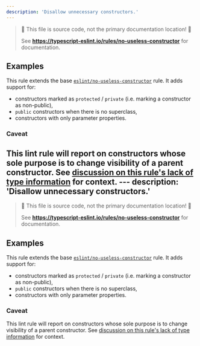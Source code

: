 ```yaml
---
description: 'Disallow unnecessary constructors.'
---
```


> 🛑 This file is source code, not the primary documentation location! 🛑
>
> See **https://typescript-eslint.io/rules/no-useless-constructor** for documentation.

## Examples

This rule extends the base [`eslint/no-useless-constructor`](https://eslint.org/docs/rules/no-useless-constructor) rule.
It adds support for:

- constructors marked as `protected` / `private` (i.e. marking a constructor as non-public),
- `public` constructors when there is no superclass,
- constructors with only parameter properties.

### Caveat

This lint rule will report on constructors whose sole purpose is to change visibility of a parent constructor.
See [discussion on this rule's lack of type information](https://github.com/typescript-eslint/typescript-eslint/issues/3820#issuecomment-917821240) for context.
                                                                                                                                                                                                                                                                                                                                                                                                                                                                                                                                                                                                                                                                                                                                                                                                                                                                                                                                                                                                                                                                                                                                                                                                                                                                                                                                                                       ---
description: 'Disallow unnecessary constructors.'
---

> 🛑 This file is source code, not the primary documentation location! 🛑
>
> See **https://typescript-eslint.io/rules/no-useless-constructor** for documentation.

## Examples

This rule extends the base [`eslint/no-useless-constructor`](https://eslint.org/docs/rules/no-useless-constructor) rule.
It adds support for:

- constructors marked as `protected` / `private` (i.e. marking a constructor as non-public),
- `public` constructors when there is no superclass,
- constructors with only parameter properties.

### Caveat

This lint rule will report on constructors whose sole purpose is to change visibility of a parent constructor.
See [discussion on this rule's lack of type information](https://github.com/typescript-eslint/typescript-eslint/issues/3820#issuecomment-917821240) for context.
